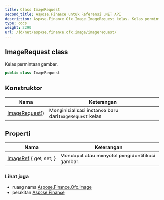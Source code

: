 ```yaml
---
title: Class ImageRequest
second_title: Aspose.Finance untuk Referensi .NET API
description: Aspose.Finance.Ofx.Image.ImageRequest kelas. Kelas permintaan gambar.
type: docs
weight: 2290
url: /id/net/aspose.finance.ofx.image/imagerequest/
---
```

## ImageRequest class

Kelas permintaan gambar.

```csharp
public class ImageRequest
```

## Konstruktor

| Nama | Keterangan |
| --- | --- |
| [ImageRequest](imagerequest/)() | Menginisialisasi instance baru dari`ImageRequest` kelas. |

## Properti

| Nama | Keterangan |
| --- | --- |
| [ImageRef](../../aspose.finance.ofx.image/imagerequest/imageref/) { get; set; } | Mendapat atau menyetel pengidentifikasi gambar. |

### Lihat juga

* ruang nama [Aspose.Finance.Ofx.Image](../../aspose.finance.ofx.image/)
* perakitan [Aspose.Finance](../../)


